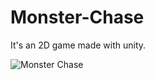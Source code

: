 # Monster-Chase
It's an 2D game made with unity.


![Monster Chase](https://photos.app.goo.gl/VAntt5NoHscasVBR7)


